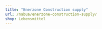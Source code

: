 ```yaml
---
title: "Enerzone Construction supply"
url: /nabua/enerzone-construction-supply/
shop: Lebensmittel
---
```

